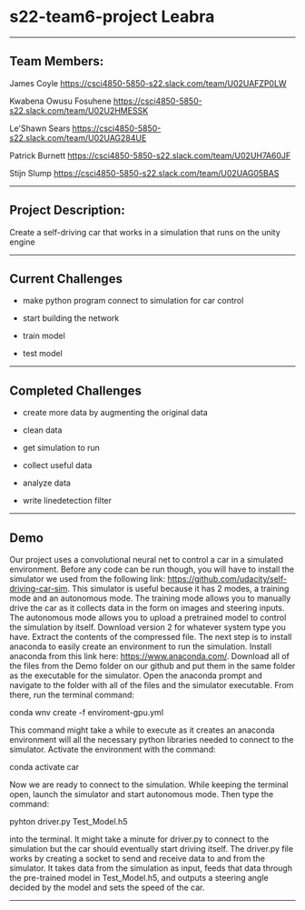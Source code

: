 # s22-team6-project Leabra

---------------------------

## Team Members:

James Coyle https://csci4850-5850-s22.slack.com/team/U02UAFZP0LW

Kwabena Owusu Fosuhene https://csci4850-5850-s22.slack.com/team/U02U2HMESSK

Le'Shawn Sears https://csci4850-5850-s22.slack.com/team/U02UAG284UE

Patrick Burnett https://csci4850-5850-s22.slack.com/team/U02UH7A60JF

Stijn Slump https://csci4850-5850-s22.slack.com/team/U02UAG05BAS


---------------------------

## Project Description:

Create a self-driving car that works in a simulation that runs on the unity engine

---------------------------

## Current Challenges

* make python program connect to simulation for car control

* start building the network

* train model

* test model

---------------------------

## Completed Challenges

* create more data by augmenting the original data

* clean data

* get simulation to run

* collect useful data

* analyze data

* write linedetection filter

---------------------------

## Demo

Our project uses a convolutional neural net to control a car in a simulated environment. Before any code can be run though, you will have to install the simulator we used from the following link: https://github.com/udacity/self-driving-car-sim. This simulator is useful because it has 2 modes, a training mode and an autonomous mode. The training mode allows you to manually drive the car as it collects data in the form on images and steering inputs. The autonomous mode allows you to upload a pretrained model to control the simulation by itself. Download version 2 for whatever system type you have. Extract the contents of the compressed file. The next step is to install anaconda to easily create an environment to run the simulation. Install anaconda from this link here: https://www.anaconda.com/. Download all of the files from the Demo folder on our github and put them in the same folder as the executable for the simulator. Open the anaconda prompt and navigate to the folder with all of the files and the simulator executable. From there, run the terminal command:

conda wnv create -f enviroment-gpu.yml

This command might take a while to execute as it creates an anaconda environment will all the necessary python libraries needed to connect to the simulator. Activate the environment with the command:

conda activate car

Now we are ready to connect to the simulation. While keeping the terminal open, launch the simulator and start autonomous mode. Then type the command:

pyhton driver.py Test_Model.h5

into the terminal. It might take a minute for driver.py to connect to the simulation but the car should eventually start driving itself. The driver.py file works by creating a socket to send and receive data to and from the simulator. It takes data from the simulation as input, feeds that data through the pre-trained model in Test_Model.h5, and outputs a steering angle decided by the model and sets the speed of the car.

---------------------------
